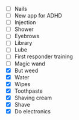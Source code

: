 

- [ ] Nails
- [ ] New app for ADHD
- [ ] Injection
- [ ] Shower
- [ ] Eyebrows
- [ ] Library
- [ ] Lube
- [ ] First responder training
- [ ] Magic wand
- [X] But weed
- [X] Water
- [X] Wipes
- [X] Toothpaste
- [X] Shaving cream
- [X] Shave
- [X] Do electronics